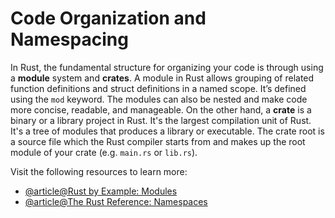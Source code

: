 # Code Organization and Namespacing

In Rust, the fundamental structure for organizing your code is through using a **module** system and **crates**. A module in Rust allows grouping of related function definitions and struct definitions in a named scope. It’s defined using the `mod` keyword. The modules can also be nested and make code more concise, readable, and manageable. On the other hand, a **crate** is a binary or a library project in Rust. It's the largest compilation unit of Rust. It's a tree of modules that produces a library or executable. The crate root is a source file which the Rust compiler starts from and makes up the root module of your crate (e.g. `main.rs` or `lib.rs`).

Visit the following resources to learn more:

- [@article@Rust by Example: Modules](https://doc.rust-lang.org/rust-by-example/mod.html)
- [@article@The Rust Reference: Namespaces](https://doc.rust-lang.org/reference/names/namespaces.html)
